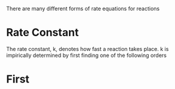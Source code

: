 There are many different forms of rate equations for reactions
# Rate Constant
The rate constant, k, denotes how fast a reaction takes place. k is impirically determined by first finding one of the following orders
# First